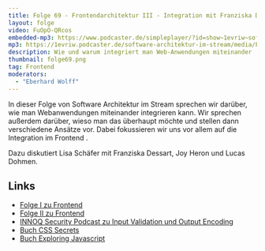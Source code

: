 ```yaml
---
title: Folge 69 - Frontendarchitektur III - Integration mit Franziska Dessart, Joy Heron und Lucas Dohmen
layout: folge
video: FuOpO-QRcos
embedded-mp3: https://www.podcaster.de/simpleplayer/?id=show~1evriw~software-architektur-im-stream~pod-9ecf312e41d8efd71ef3c41142&v=1627650020
mp3: https://1evriw.podcaster.de/software-architektur-im-stream/media/FrontendIII.mp3
description: Wie und warum integriert man Web-Anwendungen miteinander
thumbnail: folge69.png
tag: Frontend
moderators:
  - "Eberhard Wolff"
---
```


In dieser Folge von Software Architektur im Stream sprechen wir
darüber, wie man Webanwendungen miteinander integrieren kann. Wir
sprechen außerdem darüber, wieso man das überhaupt möchte und stellen
dann verschiedene Ansätze vor. Dabei fokussieren wir uns vor allem auf
die Integration im Frontend .

Dazu diskutiert Lisa Schäfer mit Franziska Dessart, Joy Heron und Lucas
Dohmen.

## Links

- [Folge I zu
  Frontend](https://software-architektur.tv/2020/11/27/folge027.html)
- [Folge II zu
  Frontend](https://software-architektur.tv/2020/10/02/folge020.html)
- [INNOQ Security Podcast zu Input Validation und Output Encoding](https://www.innoq.com/de/podcast/012-input-validation-output-encoding/)
- [Buch CSS Secrets](https://oreilly.de/produkt/css-secrets/)
- [Buch Exploring Javascript](https://exploringjs.com/)
